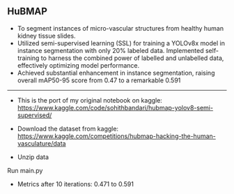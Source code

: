 ## HuBMAP

- To segment instances of micro-vascular structures from healthy human kidney tissue slides.
- Utilized semi-supervised learning (SSL) for training a YOLOv8x model in instance segmentation with only 20% labeled data. Implemented self-training to harness the combined power of labelled and unlabelled data, effectively optimizing model performance.
- Achieved substantial enhancement in instance segmentation, raising overall mAP50-95 score from 0.47 to a remarkable 0.591

---

- This is the port of my original notebook on kaggle: https://www.kaggle.com/code/sohithbandari/hubmap-yolov8-semi-supervised/

- Download the dataset from kaggle: https://www.kaggle.com/competitions/hubmap-hacking-the-human-vasculature/data
- Unzip data

Run main.py

- Metrics after 10 iterations: 0.471 to 0.591
